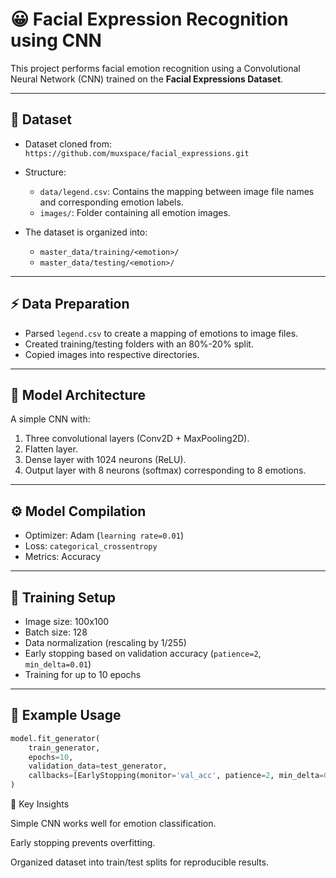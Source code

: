 # 😀 Facial Expression Recognition using CNN

This project performs facial emotion recognition using a Convolutional Neural Network (CNN) trained on the **Facial Expressions Dataset**.

---

## 📁 Dataset
- Dataset cloned from:  
  `https://github.com/muxspace/facial_expressions.git`
  
- Structure:
  - `data/legend.csv`: Contains the mapping between image file names and corresponding emotion labels.
  - `images/`: Folder containing all emotion images.
  
- The dataset is organized into:
  - `master_data/training/<emotion>/`  
  - `master_data/testing/<emotion>/`

---

## ⚡ Data Preparation
- Parsed `legend.csv` to create a mapping of emotions to image files.
- Created training/testing folders with an 80%-20% split.
- Copied images into respective directories.

---

## 🧱 Model Architecture
A simple CNN with:
1. Three convolutional layers (Conv2D + MaxPooling2D).
2. Flatten layer.
3. Dense layer with 1024 neurons (ReLU).
4. Output layer with 8 neurons (softmax) corresponding to 8 emotions.

---

## ⚙️ Model Compilation
- Optimizer: Adam (`learning rate=0.01`)
- Loss: `categorical_crossentropy`
- Metrics: Accuracy

---

## 🏃 Training Setup
- Image size: 100x100
- Batch size: 128
- Data normalization (rescaling by 1/255)
- Early stopping based on validation accuracy (`patience=2`, `min_delta=0.01`)
- Training for up to 10 epochs

---

## 🚀 Example Usage

```python
model.fit_generator(
    train_generator,
    epochs=10,
    validation_data=test_generator,
    callbacks=[EarlyStopping(monitor='val_acc', patience=2, min_delta=0.01)]
)
```

🎯 Key Insights

Simple CNN works well for emotion classification.

Early stopping prevents overfitting.

Organized dataset into train/test splits for reproducible results.
